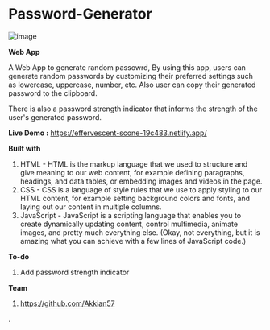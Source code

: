 # Password-Generator
![image](https://user-images.githubusercontent.com/108988015/214546401-a802db4e-9787-4b2d-b3fa-a6875a66d0b7.png)





**Web App**

A Web App to generate random passowrd, 
By using this app, users can generate random passwords by customizing their preferred settings such as lowercase, uppercase, number, etc. Also user can copy their generated password to the clipboard.

There is also a password strength indicator that informs the strength of the user's generated password.

**Live Demo :**
https://effervescent-scone-19c483.netlify.app/


**Built with**
1. HTML - HTML is the markup language that we used to structure and give meaning to our web content, for example defining paragraphs, headings, and data tables, or embedding images and videos in the page.
2. CSS - CSS is a language of style rules that we use to apply styling to our HTML content, for example setting background colors and fonts, and laying out our content in multiple columns.
3. JavaScript - JavaScript is a scripting language that enables you to create dynamically updating content, control multimedia, animate images, and pretty much everything else. (Okay, not everything, but it is amazing what you can achieve with a few lines of JavaScript code.)


**To-do**
1. Add password strength indicator
 

**Team**

1. https://github.com/Akkian57


.



